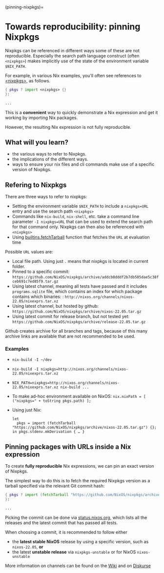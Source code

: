 (pinning-nixpkgs)=

# Towards reproducibility: pinning Nixpkgs

Nixpkgs can be referenced in different ways some of these are not reproducible.
Especially the search path language construct (often `<nixpkgs>`) makes implicitly use of the state of the environment variable `$NIX_PATH`.

For example, in various Nix examples, you'll often see references to [\<nixpkgs>](https://github.com/NixOS/nixpkgs), as follows.

```nix
{ pkgs ? import <nixpkgs> {}
}:

...
```

This is a **convenient** way to quickly demonstrate a Nix expression and get it working by importing Nix packages.

However, the resulting Nix expression is not fully reproducible.

## What will you learn?

- the various ways to refer to Nixpkgs.
- the implications of the different ways.
- ways to ensure your nix files and cli commands make use of a specific version of Nixpkgs.

<!-- ## What do you need? -->
<!-- know why you want to use nixpkgs -->
<!-- know why you want to have take care of reproducability yourself (this was a question i had when i started) -->

## Refering to Nixpkgs 

There are three ways to refer to nixpkgs:

- Setting the environment variable `$NIX_PATH` to include a `nixpkgs=URL` entry and use the search path `<nixpkgs>` <!-- link to language tutorial -->
- Commands like `nix-build`, `nix-shell`, etc. take a command line parameter `-I nixpkgs=URL` that can be used to extend the search path for that command only. Nixpkgs can then also be referenced with `<nixpkgs>`
- Using [builtins.fetchTarball](https://nixos.org/manual/nix/stable/expressions/builtins.html) function that fetches the `URL` at evaluation time <!-- more precise link would be nice -->

Possible `URL` values are:

- Local file path. Using just `.` means that nixpkgs is located in current folder.
- Pinned to a specific commit: `https://github.com/NixOS/nixpkgs/archive/addcb0dddf2b7db505dae5c38fceb691c7ed85f9.tar.gz`
- Using latest channel, meaning all tests have passed and it includes `programs.sqlite` file, which contains an index for which package contains which binaries: : `http://nixos.org/channels/nixos-22.05/nixexprs.tar.xz`
- Using latest channel, but hosted by github: `https://github.com/NixOS/nixpkgs/archive/nixos-22.05.tar.gz`
- Using latest commit for release branch, but not tested yet: `https://github.com/NixOS/nixpkgs/archive/release-22.05.tar.gz`

Github creates archive for all branches and tags, because of this many archive links are available that are not recommended to be used.

### Examples

- `nix-build -I ~/dev`

- `nix-build -I nixpkgs=http://nixos.org/channels/nixos-22.05/nixexprs.tar.xz`

- `NIX_PATH=nixpkgs=http://nixos.org/channels/nixos-22.05/nixexprs.tar.xz nix-build ...`

- To make ad-hoc environment available on NixOS: `nix.nixPath = [ ("nixpkgs=" + toString pkgs.path) ];`

- Using just Nix:

  ```
  let
    pkgs = import (fetchTarball "https://github.com/NixOS/nixpkgs/archive/nixos-22.05.tar.gz") {};
  in pkgs.stdenv.mkDerivation { … }
  ```

## Pinning packages with URLs inside a Nix expression

To create **fully reproducible** Nix expressions, we can pin an exact version of Nixpkgs.

The simplest way to do this is to fetch the required Nixpkgs version as a tarball specified via the relevant Git commit hash:

```nix
{ pkgs ? import (fetchTarball "https://github.com/NixOS/nixpkgs/archive/3590f02e7d5760e52072c1a729ee2250b5560746.tar.gz") {}
}:

...
```

Picking the commit can be done via [status.nixos.org](https://status.nixos.org/),
which lists all the releases and the latest commit that has passed all tests.

When choosing a commit, it is recommended to follow either

- the **latest stable NixOS** release by using a specific version, such as `nixos-22.05`, **or**
- the latest **unstable release** via `nixpkgs-unstable` or for NixOS `nixos-unstable`

More information on channels can be found on the [Wiki](https://nixos.wiki/wiki/Nix_channels) and on [Diskurse](https://discourse.nixos.org/t/differences-between-nix-channels/13998) <!-- todo: move here + check manuals for content again -->
